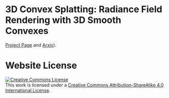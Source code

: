 # 3D Convex Splatting: Radiance Field Rendering with 3D Smooth Convexes

[Project Page](https://convexsplatting.github.io/3Dconvexsplatting/) and [Arxiv](https://arxiv.org/abs/2411.14974)). 

# Website License
<a rel="license" href="http://creativecommons.org/licenses/by-sa/4.0/"><img alt="Creative Commons License" style="border-width:0" src="https://i.creativecommons.org/l/by-sa/4.0/88x31.png" /></a><br />This work is licensed under a <a rel="license" href="http://creativecommons.org/licenses/by-sa/4.0/">Creative Commons Attribution-ShareAlike 4.0 International License</a>.
